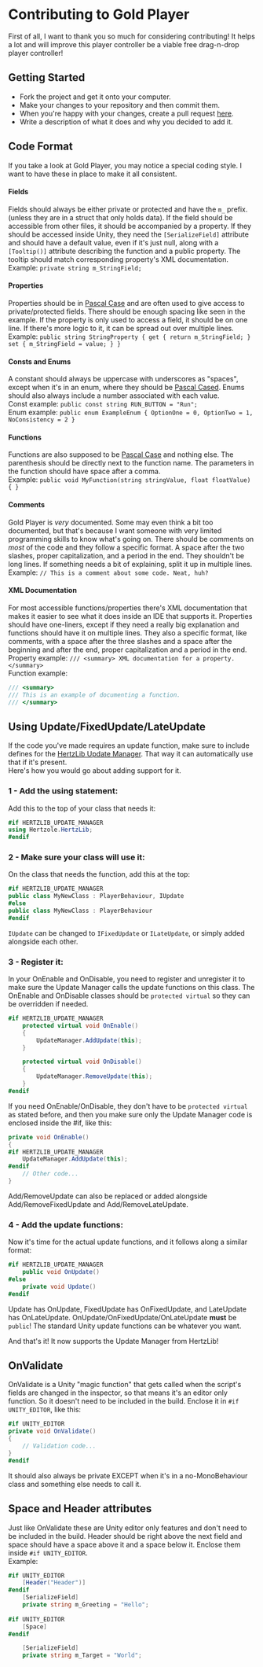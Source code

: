 # Contributing to Gold Player
First of all, I want to thank you so much for considering contributing! It helps a lot and will improve this player controller be a viable free drag-n-drop player controller!

## Getting Started
- Fork the project and get it onto your computer.
- Make your changes to your repository and then commit them.
- When you're happy with your changes, create a pull request [here](https://github.com/Hertzole/gold-player/pulls).
- Write a description of what it does and why you decided to add it.

## Code Format
If you take a look at Gold Player, you may notice a special coding style. I want to have these in place to make it all consistent.

#### Fields 
Fields should always be either private or protected and have the `m_` prefix. (unless they are in a struct that only holds data). If the field should be accessible from other files, it should be accompanied by a property. If they should be accessed inside Unity, they need the `[SerializeField]` attribute and should have a default value, even if it's just null, along with a `[Tooltip()]` attribute describing the function and a public property. The tooltip should match corresponding property's XML documentation.  
Example: `private string m_StringField;`

#### Properties
Properties should be in [Pascal Case](http://wiki.c2.com/?PascalCase) and are often used to give access to private/protected fields. There should be enough spacing like seen in the example. If the property is only used to access a field, it should be on one line. If there's more logic to it, it can be spread out over multiple lines.  
Example: `public string StringProperty { get { return m_StringField; } set { m_StringField = value; } }`

#### Consts and Enums
A constant should always be uppercase with underscores as "spaces", except when it's in an enum, where they should be [Pascal Cased](http://wiki.c2.com/?PascalCase). Enums should also always include a number associated with each value.  
Const example: `public const string RUN_BUTTON = "Run";`  
Enum example: `public enum ExampleEnum { OptionOne = 0, OptionTwo = 1, NoConsistency = 2 }`

#### Functions
Functions are also supposed to be [Pascal Case](http://wiki.c2.com/?PascalCase) and nothing else. The parenthesis should be directly next to the function name. The parameters in the function should have space after a comma.  
Example: `public void MyFunction(string stringValue, float floatValue) { }`

#### Comments
Gold Player is *very* documented. Some may even think a bit too documented, but that's because I want someone with very limited programming skills to know what's going on. There should be comments on *most* of the code and they follow a specific format. A space after the two slashes, proper capitalization, and a period in the end. They shouldn't be long lines. If something needs a bit of explaining, split it up in multiple lines.  
Example: `// This is a comment about some code. Neat, huh?`

#### XML Documentation
For most accessible functions/properties there's XML documentation that makes it easier to see what it does inside an IDE that supports it. Properties should have one-liners, except if they need a really big explanation and functions should have it on multiple lines. They also a specific format, like comments, with a space after the three slashes and a space after the beginning and after the end, proper capitalization and a period in the end.  
Property example: `/// <summary> XML documentation for a property. </summary>`  
Function example:  
```csharp
/// <summary>
/// This is an example of documenting a function.
/// </summary>
```

## Using Update/FixedUpdate/LateUpdate
If the code you've made requires an update function, make sure to include defines for the [HertzLib Update Manager](https://github.com/Hertzole/HertzLib/wiki/Update-Manager). That way it can automatically use that if it's present.  
Here's how you would go about adding support for it.
### 1 - Add the using statement:  
Add this to the top of your class that needs it:  
```csharp
#if HERTZLIB_UPDATE_MANAGER
using Hertzole.HertzLib;
#endif
```
### 2 - Make sure your class will use it:
On the class that needs the function, add this at the top:  
```csharp
#if HERTZLIB_UPDATE_MANAGER
public class MyNewClass : PlayerBehaviour, IUpdate
#else
public class MyNewClass : PlayerBehaviour
#endif
```
`IUpdate` can be changed to `IFixedUpdate` or `ILateUpdate`, or simply added alongside each other.
### 3 - Register it:
In your OnEnable and OnDisable, you need to register and unregister it to make sure the Update Manager calls the update functions on this class. The OnEnable and OnDisable classes should be `protected virtual` so they can be overridden if needed.
```csharp
#if HERTZLIB_UPDATE_MANAGER
    protected virtual void OnEnable()
    {
        UpdateManager.AddUpdate(this);
    }

    protected virtual void OnDisable()
    {
        UpdateManager.RemoveUpdate(this);
    }
#endif
```
If you need OnEnable/OnDisable, they don't have to be `protected virtual` as stated before, and then you make sure only the Update Manager code is enclosed inside the #if, like this:  
```csharp
private void OnEnable()
{
#if HERTZLIB_UPDATE_MANAGER
    UpdateManager.AddUpdate(this);
#endif
    // Other code...
}
```
Add/RemoveUpdate can also be replaced or added alongside Add/RemoveFixedUpdate and Add/RemoveLateUpdate.
### 4 - Add the update functions:
Now it's time for the actual update functions, and it follows along a similar format:  
```csharp
#if HERTZLIB_UPDATE_MANAGER
    public void OnUpdate()
#else
    private void Update()
#endif
```
Update has OnUpdate, FixedUpdate has OnFixedUpdate, and LateUpdate has OnLateUpdate. OnUpdate/OnFixedUpdate/OnLateUpdate **must** be `public`! The standard Unity update functions can be whatever you want.

And that's it! It now supports the Update Manager from HertzLib!

## OnValidate
OnValidate is a Unity "magic function" that gets called when the script's fields are changed in the inspector, so that means it's an editor only function. So it doesn't need to be included in the build. Enclose it in `#if UNITY_EDITOR`, like this:  
```csharp
#if UNITY_EDITOR
private void OnValidate()
{
    // Validation code...
}
#endif
```
It should also always be private EXCEPT when it's in a no-MonoBehaviour class and something else needs to call it.

## Space and Header attributes
Just like OnValidate these are Unity editor only features and don't need to be included in the build. Header should be right above the next field and space should have a space above it and a space below it. Enclose them inside `#if UNITY_EDITOR`.  
Example:  
```csharp
#if UNITY_EDITOR
    [Header("Header")]
#endif
    [SerializeField]
    private string m_Greeting = "Hello";
    
#if UNITY_EDITOR
    [Space]
#endif

    [SerializeField]
    private string m_Target = "World";
```
